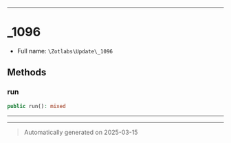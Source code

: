 ***

# _1096





* Full name: `\Zotlabs\Update\_1096`




## Methods


### run



```php
public run(): mixed
```












***


***
> Automatically generated on 2025-03-15

